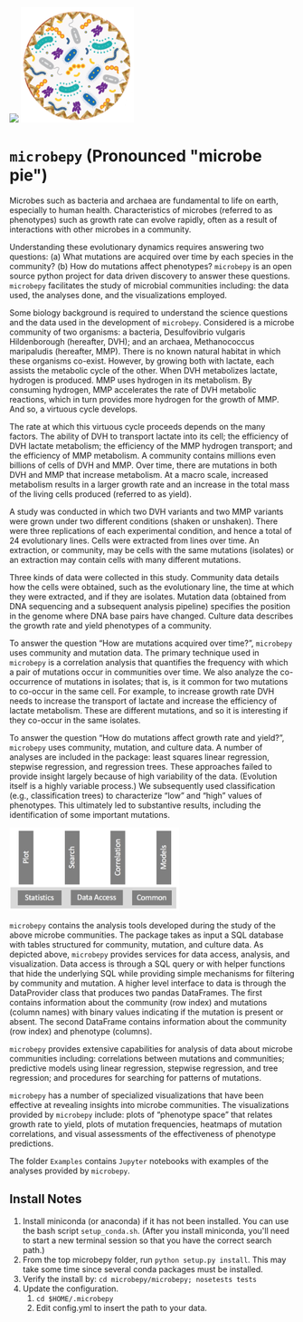 <img src="https://travis-ci.org/ScienceStacks/microbepy.svg?branch=master" width="100"/>

<img src="microbepy_logo.png" alt="drawing" width="200"/>

# ``microbepy`` (Pronounced "microbe pie")

Microbes such as bacteria and archaea are fundamental to life on earth, especially to human health. Characteristics of microbes (referred to as phenotypes) such as growth rate can evolve rapidly, often as a result of interactions with other microbes in a community. 

Understanding these evolutionary dynamics requires answering two questions: (a) What mutations are acquired over time by each species in the community? (b) How do mutations affect phenotypes? 
``microbepy`` is an open source python project for data driven discovery to answer these questions.
``microbepy`` facilitates the study of microbial communities including: the data used, the analyses done, and the visualizations employed.

Some biology background is required to understand the science questions and the data used in the development of ``microbepy``.
Considered is a microbe community of two organisms: a bacteria, Desulfovibrio vulgaris Hildenborough (hereafter, DVH); 
and an archaea, Methanococcus maripaludis (hereafter, MMP). 
There is no known natural habitat in which these organisms co-exist. 
However, by growing both with lactate, each assists the metabolic cycle of the other. When DVH metabolizes lactate, hydrogen is produced. MMP uses hydrogen in its metabolism. 
By consuming hydrogen, MMP accelerates the rate of DVH metabolic reactions, which in turn provides more hydrogen for the growth of MMP. And so, a virtuous cycle develops.

The rate at which this virtuous cycle proceeds depends on the many factors.
The ability of DVH to transport lactate into its cell; the efficiency of DVH lactate metabolism; the efficiency of the MMP hydrogen transport; and the efficiency of MMP metabolism.
A community contains millions even billions of cells of DVH and MMP. Over time, there are mutations in both DVH and MMP that increase metabolism.
At a macro scale, increased metabolism results in a larger growth rate and an increase in the total mass of the living cells produced (referred to as yield).

A study was conducted in which two DVH variants and two MMP variants were grown under two different conditions (shaken or unshaken).
There were three replications of each experimental condition, and hence a total of 24 evolutionary lines.
Cells were extracted from lines over time.
An extraction, or community, may be cells with the same mutations (isolates) or an extraction may contain cells with many different mutations.

Three kinds of data were collected in this study.
Community data details how the cells were obtained, such as the evolutionary line, the time at which they were extracted, and if they are isolates. 
Mutation data (obtained from DNA sequencing and a subsequent analysis pipeline) specifies the position in the genome where DNA base pairs have changed.
Culture data describes the growth rate and yield phenotypes of a community.

To answer the question “How are mutations acquired over time?”, ``microbepy`` uses community and mutation data.
The primary technique used in ``microbepy`` is a correlation analysis that quantifies 
the frequency with which a pair of mutations occur in communities over time.
We also analyze the co-occurrence of mutations in isolates; that is, is it common for two mutations to co-occur in the same cell.
For example, to increase growth rate DVH needs to increase the transport of lactate and increase the efficiency of lactate metabolism.
These are different mutations, and so it is interesting if they co-occur in the same isolates.

To answer the question “How do mutations affect growth rate and yield?”, ``microbepy`` uses community, mutation, and culture data.
A number of analyses are included in the package: least squares linear regression, stepwise regression, and regression trees.
These approaches failed to provide insight largely because of high variability of the data.
(Evolution itself is a highly variable process.)
We subsequently used classification (e.g., classification trees) to characterize “low” and “high” values of phenotypes.
This ultimately led to substantive results, including the identification of some important mutations.

<img src="microbepy_architecture.png" alt="drawing" width="300"/>

``microbepy`` contains the analysis tools developed during the study of the above microbe communities.
The package takes as input a SQL database with tables structured for community, mutation, and culture data. 
As depicted above,
``microbepy`` provides services for data access, analysis, and visualization.
Data access is through a SQL query or with helper functions that hide the underlying SQL while providing simple mechanisms for filtering by community and mutation.
A higher level interface to data is through the DataProvider class that produces two pandas DataFrames.
The first contains information about the community (row index) and mutations (column names) with binary values indicating if the mutation is present or absent.
The second DataFrame contains information about the community (row index) and phenotype (columns).

``microbepy`` provides extensive capabilities for analysis of data about microbe communities including: correlations between mutations and communities; predictive models using linear regression, stepwise regression, and tree regression; and procedures for searching for patterns of mutations.

``microbepy`` has a number of specialized visualizations that have been effective at revealing insights into microbe communities.
The visualizations provided by ``microbepy`` include: plots of  “phenotype space” that relates growth rate to yield, plots of mutation frequencies, heatmaps of mutation correlations, and visual assessments of the effectiveness of phenotype predictions.

The folder ``Examples`` contains ``Jupyter`` notebooks with examples of the analyses provided by ``microbepy``.


## Install Notes
1. Install miniconda (or anaconda) if it has not been installed. You can use the bash script ``setup_conda.sh``. (After you install miniconda, you'll need to start a new terminal session so that you have the correct search path.)
1. From the top microbepy folder, run ``python setup.py install``. This may take some time since several conda packages must be installed.
1. Verify the install by: ``cd microbepy/microbepy; nosetests tests``
1. Update the configuration.
   1. ``cd $HOME/.microbepy``
   1. Edit config.yml to insert the path to your data.
